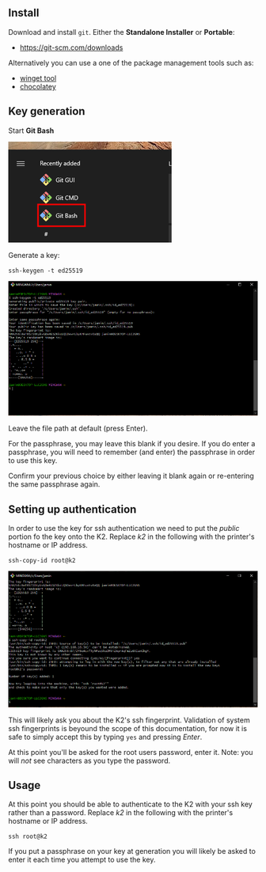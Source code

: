 ## Install

Download and install `git`.  Either the **Standalone Installer** or **Portable**:
* https://git-scm.com/downloads

Alternatively you can use a one of the package management tools such as:
* [winget tool](https://docs.microsoft.com/en-us/windows/package-manager/winget)
* [chocolatey](https://chocolatey.org/install)

## Key generation

Start **Git Bash**

![Git Bash](./images/git-bash.png)

Generate a key:

```
ssh-keygen -t ed25519
```

![key generation](./images/key-generation.png)

Leave the file path at default (press Enter).

For the passphrase, you may leave this blank if you desire.  If you do enter a passphrase, you will need to remember (and enter) the passphrase in order to use this key.

Confirm your previous choice by either leaving it blank again or re-entering the same passphrase again.

## Setting up authentication

In order to use the key for ssh authentication we need to put the _public_ portion fo the key onto the K2.  Replace _k2_ in the following with the printer's hostname or IP address.

```
ssh-copy-id root@k2
```

![push key](./images/key-pushed.png)

This will likely ask you about the K2's ssh fingerprint.  Validation of system ssh fingerprints is beyound the scope of this documentation, for now it is safe to simply accept this by typing `yes` and pressing _Enter_.

At this point you'll be asked for the root users password, enter it. Note: you will _not_ see characters as you type the password.

## Usage

At this point you should be able to authenticate to the K2 with your ssh key rather than a password.  Replace _k2_ in the following with the printer's hostname or IP address.

```
ssh root@k2
```

If you put a passphrase on your key at generation you will likely be asked to enter it each time you attempt to use the key.
